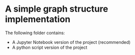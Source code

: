 # A simple graph structure implementation

The following folder contains:
* A Jupyter Notebook version of the project (recommended)
* A python script version of the project
